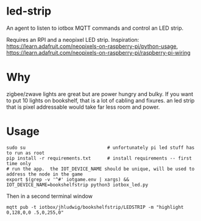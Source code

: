 # led-strip
An agent to listen to iotbox MQTT commands and control an LED strip.  

Requires an RPI and a neopixel LED strip.  Inspiration: https://learn.adafruit.com/neopixels-on-raspberry-pi/python-usage, https://learn.adafruit.com/neopixels-on-raspberry-pi/raspberry-pi-wiring

# Why

zigbee/zwave lights are great but are power hungry and bulky.  If you want to put 10 lights on bookshelf, that is a lot of cabling and fixures.  an led strip that is pixel addressable would take far less room and power.

# Usage

    sudo su                              # unfortunately pi led stuff has to run as root
    pip install -r requirements.txt      # install requirements -- first time only
    # run the app.  the IOT_DEVICE_NAME should be unique, will be used to address the node in the game
    export $(grep -v '^#' iotgame.env | xargs) && IOT_DEVICE_NAME=bookshelfstrip python3 iotbox_led.py

Then in a second terminal window

    mqtt pub -t iotbox/jhludwig/bookshelfstrip/LEDSTRIP -m "highlight 0,128,0,0 .5,0,255,0"